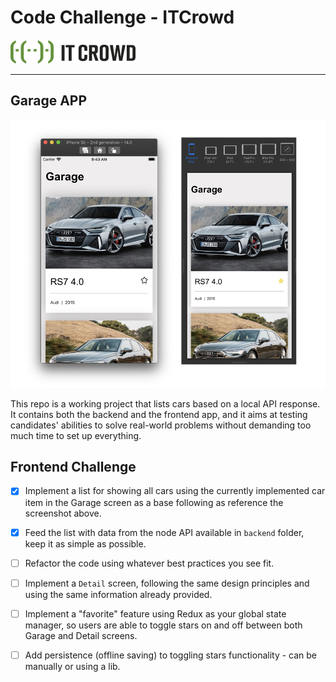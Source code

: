 # Code Challenge - ITCrowd

![ITCrowd](itcrowd.png)

---

## Garage APP

![Screenshots](screenshots.png)

This repo is a working project that lists cars based on a local API response. It contains both the backend and the frontend app, and it aims at testing candidates' abilities to solve real-world problems without demanding too much time to set up everything.

## Frontend Challenge

- [X] Implement a list for showing all cars using the currently implemented car item in the Garage screen as a base following as reference the screenshot above.

- [X] Feed the list with data from the node API available in `backend` folder, keep it as simple as possible.

- [ ] Refactor the code using whatever best practices you see fit.

- [ ] Implement a `Detail` screen, following the same design principles and using the same information already provided.

- [ ] Implement a "favorite" feature using Redux as your global state manager, so users are able to toggle stars on and off between both Garage and Detail screens.

- [ ] Add persistence (offline saving) to toggling stars functionality - can be manually or using a lib.
